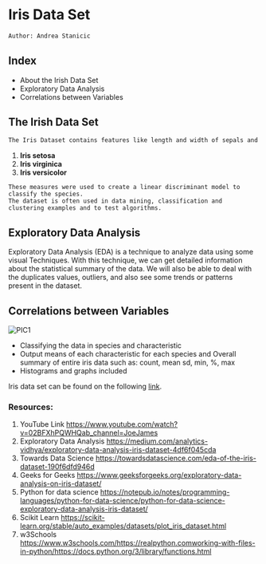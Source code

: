 # Iris Data Set
 ```bash
 Author: Andrea Stanicic
 ```
## Index
* About the Irish Data Set
* Exploratory Data Analysis
* Correlations between Variables

## The Irish Data Set
```bash
The Iris Dataset contains features like length and width of sepals and petals of 50 samples of three species of Iris:
```
 1. **Iris setosa**
 2. **Iris virginica**
 3. **Iris versicolor**
 ```
These measures were used to create a linear discriminant model to classify the species.
The dataset is often used in data mining, classification and clustering examples and to test algorithms.
```
## Exploratory Data Analysis

Exploratory Data Analysis (EDA) is a technique to analyze data using some visual Techniques. With this technique, we can get detailed information about the statistical summary of the data. We will also be able to deal with the duplicates values, outliers, and also see some trends or patterns present in the dataset.

## Correlations between Variables

![PIC1](https://user-images.githubusercontent.com/98254584/167317409-f14d0181-7de8-4865-b8a3-57f79d477cff.jpg)

+ Classifying the data in species and characteristic
+ Output means of each characteristic for each species and Overall summary of entire iris data such as: count, mean sd, min, %, max
+ Histograms and graphs included

Iris data set can be found on the following [link](https://archive.ics.uci.edu/ml/machine-learning-databases/iris/).

### Resources:

1. YouTube Link https://www.youtube.com/watch?v=02BFXhPQWHQab_channel=JoeJames
2. Exploratory Data Analysis https://medium.com/analytics-vidhya/exploratory-data-analysis-iris-dataset-4df6f045cda
3. Towards Data Science https://towardsdatascience.com/eda-of-the-iris-dataset-190f6dfd946d 
4. Geeks for Geeks https://www.geeksforgeeks.org/exploratory-data-analysis-on-iris-dataset/
5. Python for data science https://notepub.io/notes/programming-languages/python-for-data-science/python-for-data-science-exploratory-data-analysis-iris-dataset/
6. Scikit Learn https://scikit-learn.org/stable/auto_examples/datasets/plot_iris_dataset.html
7. w3Schools https://www.w3schools.com/https://realpython.comworking-with-files-in-python/https://docs.python.org/3/library/functions.html

